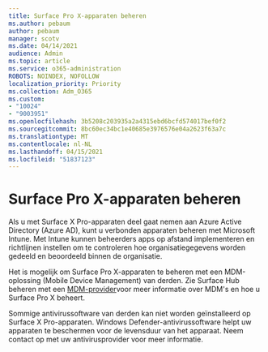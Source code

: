 ```yaml
---
title: Surface Pro X-apparaten beheren
ms.author: pebaum
author: pebaum
manager: scotv
ms.date: 04/14/2021
audience: Admin
ms.topic: article
ms.service: o365-administration
ROBOTS: NOINDEX, NOFOLLOW
localization_priority: Priority
ms.collection: Adm_O365
ms.custom:
- "10024"
- "9003951"
ms.openlocfilehash: 3b5208c203935a2a4315ebd6bcfd574017bef0f2
ms.sourcegitcommit: 8bc60ec34bc1e40685e3976576e04a2623f63a7c
ms.translationtype: MT
ms.contentlocale: nl-NL
ms.lasthandoff: 04/15/2021
ms.locfileid: "51837123"
---
```

# <a name="manage-surface-pro-x-devices"></a>Surface Pro X-apparaten beheren

Als u met Surface X Pro-apparaten deel gaat nemen aan Azure Active Directory (Azure AD), kunt u verbonden apparaten beheren met Microsoft Intune. Met Intune kunnen beheerders apps op afstand implementeren en richtlijnen instellen om te controleren hoe organisatiegegevens worden gedeeld en beoordeeld binnen de organisatie.

Het is mogelijk om Surface Pro X-apparaten te beheren met een MDM-oplossing (Mobile Device Management) van derden. Zie Surface Hub beheren met een [MDM-provider](https://docs.microsoft.com/surface-hub/manage-settings-with-mdm-for-surface-hub)voor meer informatie over MDM's en hoe u Surface Pro X beheert.

Sommige antivirussoftware van derden kan niet worden geïnstalleerd op Surface X Pro-apparaten. Windows Defender-antivirussoftware helpt uw apparaten te beschermen voor de levensduur van het apparaat. Neem contact op met uw antivirusprovider voor meer informatie.

